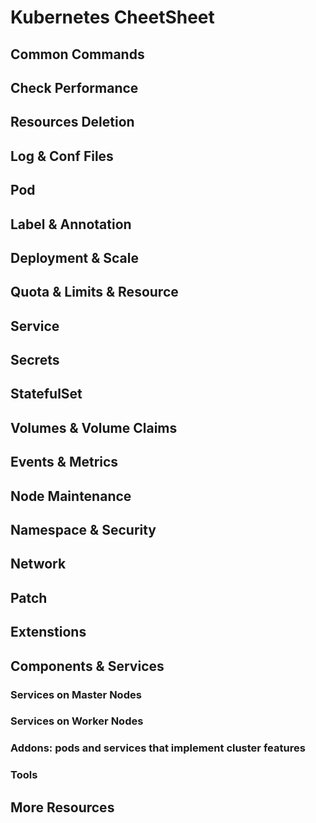 # Kubernetes CheetSheet

## Common Commands

## Check Performance

## Resources Deletion

## Log & Conf Files

## Pod

## Label & Annotation

## Deployment & Scale

## Quota & Limits & Resource

## Service

## Secrets

## StatefulSet

## Volumes & Volume Claims

## Events & Metrics

## Node Maintenance

## Namespace & Security

## Network

## Patch

## Extenstions

## Components & Services

### Services on Master Nodes

### Services on Worker Nodes

### Addons: pods and services that implement cluster features

### Tools

## More Resources
